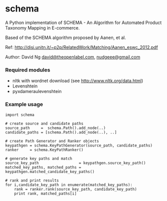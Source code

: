 # schema
A Python implementation of SCHEMA - An Algorithm for Automated Product Taxonomy Mapping in E-commerce.

Based of the SCHEMA algorithm proposed by Aanen, et al.

Ref: http://disi.unitn.it/~p2p/RelatedWork/Matching/Aanen_eswc_2012.pdf

Author: David Ng <david@theopenlabel.com>, <nudgeee@gmail.com>


### Required modules
* nltk with wordnet download (see http://www.nltk.org/data.html)
* Levenshtein
* pyxdameraulevenshtein
 

### Example usage
    import schema
 
    # create source and candidate paths
    source_path     =  schema.Path().add_node(..)
    candidate_paths = [schema.Path().add_node(..), ..]
    
    # create Path Generator and Ranker objects
    keypathgen = schema.KeyPathGenerator(source_path, candidate_paths)
    ranker     = schema.KeyPathRanker()
    
    # generate key paths and match
    source_key_path                  = keypathgen.source_key_path()
    matched_key_paths, matched_paths = keypathgen.matched_candidate_key_paths()
    
    # rank and print results
    for i,candidate_key_path in enumerate(matched_key_paths):
        rank = ranker.rank(source_key_path, candidate_key_path)
        print rank, matched_paths[i]
